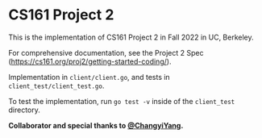 # CS161 Project 2

This is the implementation of CS161 Project 2 in Fall 2022 in UC, Berkeley.

For comprehensive documentation, see the Project 2 Spec (https://cs161.org/proj2/getting-started-coding/).

Implementation in `client/client.go`, and tests in `client_test/client_test.go`.

To test the implementation, run `go test -v` inside of the `client_test` directory.

**Collaborator and special thanks to [@ChangyiYang](https://github.com/ChangyiYang).**
